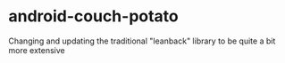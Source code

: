 # android-couch-potato
Changing and updating the traditional "leanback" library to be quite a bit more extensive
